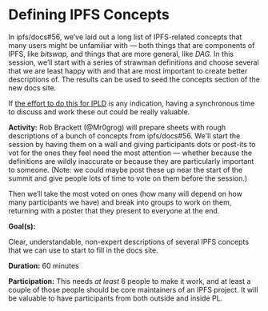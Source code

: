 # Defining IPFS Concepts

In ipfs/docs#56, we’ve laid out a long list of IPFS-related concepts that many users might be unfamiliar with — both things that are components of IPFS, like *bitswap,* and things that are more general, like *DAG.* In this session, we’ll start with a series of strawman definitions and choose several that we are least happy with and that are most important to create better descriptions of. The results can be used to seed the concepts section of the new docs site.

If [the effort to do this for IPLD](https://github.com/ipld/ipld/issues/39) is any indication, having a synchronous time to discuss and work these out could be really valuable.

**Activity:** Rob Brackett (@Mr0grog) will prepare sheets with rough descriptions of a bunch of concepts from ipfs/docs#56. We'll start the session by having them on a wall and giving participants dots or post-its to vot for the ones they feel need the most attention — whether because the definitions are wildly inaccurate or because they are particularly important to someone. (Note: we could maybe post these up near the start of the summit and give people lots of time to vote on them before the session.)

Then we’ll take the most voted on ones (how many will depend on how many participants we have) and break into groups to work on them, returning with a poster that they present to everyone at the end.

**Goal(s):**

Clear, understandable, non-expert descriptions of several IPFS concepts that we can use to start to fill in the docs site.

**Duration:** 60 minutes

**Participation:** This needs *at least* 6 people to make it work, and at least a couple of those people should be core maintainers of an IPFS project. It will be valuable to have participants from both outside and inside PL.
